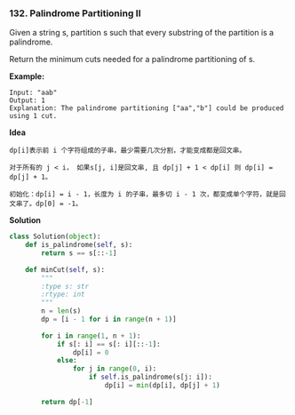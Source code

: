 ### 132. Palindrome Partitioning II

Given a string s, partition s such that every substring of the partition is a palindrome.

Return the minimum cuts needed for a palindrome partitioning of s.

**Example:**
```
Input: "aab"
Output: 1
Explanation: The palindrome partitioning ["aa","b"] could be produced using 1 cut.
```

**Idea**
```
dp[i]表示前 i 个字符组成的子串，最少需要几次分割，才能变成都是回文串。

对于所有的 j < i， 如果s[j, i]是回文串, 且 dp[j] + 1 < dp[i] 则 dp[i] = dp[j] + 1。

初始化：dp[i] = i - 1，长度为 i 的子串，最多切 i - 1 次，都变成单个字符，就是回文串了。dp[0] = -1。
```

**Solution**
```Python
class Solution(object):
    def is_palindrome(self, s):
        return s == s[::-1]
    
    def minCut(self, s):
        """
        :type s: str
        :rtype: int
        """
        n = len(s)
        dp = [i - 1 for i in range(n + 1)]
        
        for i in range(1, n + 1):
            if s[: i] == s[: i][::-1]:
                dp[i] = 0
            else:
                for j in range(0, i):
                    if self.is_palindrome(s[j: i]):
                        dp[i] = min(dp[i], dp[j] + 1)
        
        return dp[-1]
```